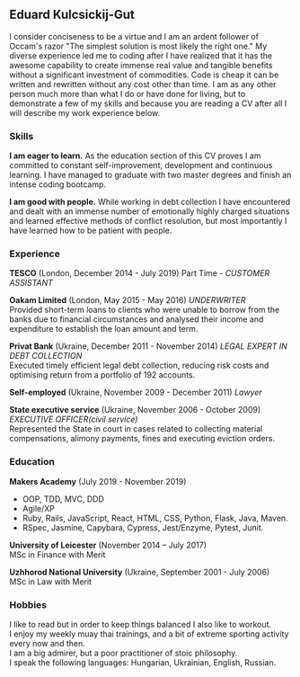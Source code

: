 ## Eduard Kulcsickij-Gut
I consider conciseness to be a virtue and I am an ardent follower of Occam's razor "The simplest solution is most likely the right one."  My diverse experience led me to coding after I have realized that it has the awesome capability to create immense real value and
tangible benefits without a significant investment of commodities. Code is cheap it can be written and rewritten without any cost other than
time. I am as any other person much more than what I do or have done for living, but to demonstrate a few of my skills and because you
are reading a CV after all I will describe my work experience below.

### Skills
**I am eager to learn.**
As the education section of this CV proves I am committed to constant self-improvement, development and continuous learning. I have managed to graduate
with two master degrees and finish an intense coding bootcamp. 

**I am good with people.**
While working in debt collection I have encountered and dealt with an immense number of emotionally highly charged situations and learned
effective methods of conflict resolution, but most importantly I have learned how to be patient with people.

### Experience
**TESCO** (London, December 2014 - July 2019)
Part Time - *CUSTOMER ASSISTANT*

**Oakam Limited** (London, May 2015 - May 2016)
*UNDERWRITER*  
Provided short-term loans to clients who were unable to borrow from the banks due to financial circumstances and analysed their income and expenditure to establish the loan amount and term. 

**Privat Bank** (Ukraine, December 2011 - November 2014)
*LEGAL EXPERT IN DEBT COLLECTION*  
Executed timely efficient legal debt collection, reducing risk costs and optimising return from a portfolio of 192 accounts.

**Self-employed** (Ukraine, November 2009 - December 2011)
*Lawyer*

**State executive service** (Ukraine, November 2006 - October 2009)
*EXECUTIVE OFFICER(civil service)*  
Represented the State in court in cases related to collecting material compensations, alimony payments, fines and executing eviction
orders.

### Education
**Makers Academy** (July 2019 - November 2019)
- OOP, TDD, MVC, DDD
- Agile/XP
- Ruby, Rails, JavaScript, React, HTML, CSS, Python, Flask, Java, Maven.
- RSpec, Jasmine, Capybara, Cypress, Jest/Enzyme, Pytest, Junit.

**University of Leicester** (November 2014 – July 2017)   
MSc in Finance with Merit

**Uzhhorod National University** (Ukraine, September 2001 - July 2006)  
MSc in Law with Merit

### Hobbies
I like to read but in order to keep things balanced I also like to workout.  
I enjoy my weekly muay thai trainings, and a bit of extreme sporting activity every now and then.  
I am a big admirer, but a poor practitioner of stoic philosophy.  
I speak the following languages: Hungarian, Ukrainian, English, Russian. 
